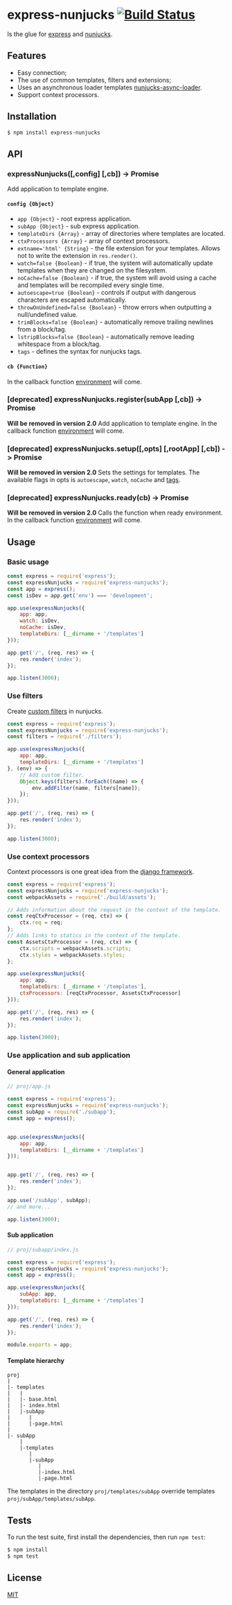 # express-nunjucks [![Build Status](https://travis-ci.org/pkolt/express-nunjucks.svg?branch=master)](https://travis-ci.org/pkolt/express-nunjucks)

  Is the glue for [express](http://expressjs.com/) and [nunjucks](http://mozilla.github.io/nunjucks/).

## Features

  - Easy connection;
  - The use of common templates, filters and extensions;
  - Uses an asynchronous loader templates [nunjucks-async-loader](https://github.com/pkolt/nunjucks-async-loader).
  - Support context processors.

## Installation

```bash
$ npm install express-nunjucks
```

## API

### expressNunjucks([,config] [,cb]) -> Promise

  Add application to template engine.

#### `config {Object}`

  - `app {Object}` - root express application.
  - `subApp {Object}` - sub express application.
  - `templateDirs {Array}` - array of directories where templates are located.
  - `ctxProcessors {Array}` - array of context processors.
  - `extname='html' {String}` - the file extension for your templates. Allows not to write the extension in `res.render()`.
  - `watch=false {Boolean}` - if true, the system will automatically update templates when they are changed on the filesystem.
  - `noCache=false {Boolean}` - if true, the system will avoid using a cache and templates will be recompiled every single time.
  - `autoescape=true {Boolean}` - controls if output with dangerous characters are escaped automatically.
  - `throwOnUndefined=false {Boolean}` - throw errors when outputting a null/undefined value.
  - `trimBlocks=false {Boolean}` - automatically remove trailing newlines from a block/tag.
  - `lstripBlocks=false {Boolean}` - automatically remove leading whitespace from a block/tag.
  - `tags` - defines the syntax for nunjucks tags.

#### `cb {Function}`

  In the callback function [environment][api_env] will come.

### [deprecated] expressNunjucks.register(subApp [,cb]) -> Promise

  **Will be removed in version 2.0**
  Add application to template engine. In the callback function [environment][api_env] will come.

### [deprecated] expressNunjucks.setup([,opts] [,rootApp] [,cb]) -> Promise

  **Will be removed in version 2.0**
  Sets the settings for templates. The available flags in opts is `autoescape`, `watch`, `noCache` and [tags][api_custom_tags].

### [deprecated] expressNunjucks.ready(cb) -> Promise

  **Will be removed in version 2.0**
  Calls the function when ready environment. In the callback function [environment][api_env] will come.

## Usage

### Basic usage


```javascript
const express = require('express');
const expressNunjucks = require('express-nunjucks');
const app = express();
const isDev = app.get('env') === 'development';

app.use(expressNunjucks({
    app: app,
    watch: isDev,
    noCache: isDev,
    templateDirs: [__dirname + '/templates']
}));

app.get('/', (req, res) => {
    res.render('index');
});

app.listen(3000);
```

### Use filters

Create [custom filters][api_custom_filters] in nunjucks.

```javascript
const express = require('express');
const expressNunjucks = require('express-nunjucks');
const filters = require('./filters');

app.use(expressNunjucks({
    app: app,
    templateDirs: [__dirname + '/templates']
}, (env) => {
    // Add custom filter.
    Object.keys(filters).forEach((name) => {
        env.addFilter(name, filters[name]);
    });
}));

app.get('/', (req, res) => {
    res.render('index');
});

app.listen(3000);
```

### Use context processors

  Context processors is one great idea from the [django framework][django_ctx_processors].

```javascript
const express = require('express');
const expressNunjucks = require('express-nunjucks');
const webpackAssets = require('./build/assets');

// Adds information about the request in the context of the template.
const reqCtxProcessor = (req, ctx) => {
    ctx.req = req;
};
// Adds links to statics in the context of the template.
const AssetsCtxProcessor = (req, ctx) => {
    ctx.scripts = webpackAssets.scripts;
    ctx.styles = webpackAssets.styles;
};

app.use(expressNunjucks({
    app: app,
    templateDirs: [__dirname + '/templates'],
    ctxProcessors: [reqCtxProcessor, AssetsCtxProcessor]
}));

app.get('/', (req, res) => {
    res.render('index');
});

app.listen(3000);
```

### Use application and sub application

#### General application

```javascript
// proj/app.js

const express = require('express');
const expressNunjucks = require('express-nunjucks');
const subApp = require('./subapp');
const app = express();


app.use(expressNunjucks({
    app: app,
    templateDirs: [__dirname + '/templates']
}));


app.get('/', (req, res) => {
    res.render('index');
});

app.use('/subApp', subApp);
// and more...

app.listen(3000);
```

#### Sub application

```javascript
// proj/subapp/index.js

const express = require('express');
const expressNunjucks = require('express-nunjucks');
const app = express();

app.use(expressNunjucks({
    subApp: app,
    templateDirs: [__dirname + '/templates']
}));

app.get('/', (req, res) => {
    res.render('index');
});

module.exports = app;
```

#### Template hierarchy

```
proj
|
|- templates
|   |
|   |- base.html
|   |- index.html
|   |-subApp
|      |
|      |-page.html
|
|- subApp
    |
    |-templates
       |
       |-subApp
          |
          |-index.html
          |-page.html
```

The templates in the directory `proj/templates/subApp` override templates `proj/subApp/templates/subApp`.

## Tests

  To run the test suite, first install the dependencies, then run `npm test`:

```bash
$ npm install
$ npm test
```

## License

  [MIT](LICENSE.md)

[django_ctx_processors]: https://docs.djangoproject.com/en/1.9/ref/templates/api/#built-in-template-context-processors
[api_custom_filters]: http://mozilla.github.io/nunjucks/api.html#custom-filters
[api_env]: http://mozilla.github.io/nunjucks/api.html#environment
[api_custom_tags]: http://mozilla.github.io/nunjucks/api.html#customizing-syntax

